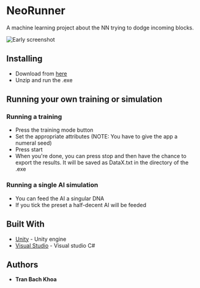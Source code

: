 # NeoRunner
A machine learning project about the NN trying to dodge incoming blocks.

![Early screenshot](https://media.githubusercontent.com/media/Yazurai/NeoRunner/master/Images/Concept%20image.png)

## Installing

* Download from [here](/NeoRunner.rar)
* Unzip and run the .exe

## Running your own training or simulation

### Running a training
* Press the training mode button
* Set the appropriate attributes (NOTE: You have to give the app a numeral seed)
* Press start
* When you're done, you can press stop and then have the chance to export the results. It will be saved as DataX.txt in the directory of the .exe

### Running a single AI simulation
* You can feed the AI a singular DNA
* If you tick the preset a half-decent AI will be feeded 

## Built With

* [Unity](https://unity.com/) - Unity engine
* [Visual Studio](https://visualstudio.microsoft.com/) - Visual studio C#

## Authors

* **Tran Bach Khoa**
